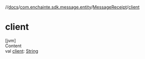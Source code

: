 //[docs](../../index.md)/[com.enchainte.sdk.message.entity](../index.md)/[MessageReceipt](index.md)/[client](client.md)



# client  
[jvm]  
Content  
val [client](client.md): [String](https://kotlinlang.org/api/latest/jvm/stdlib/kotlin/-string/index.html)  




